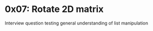 <h1>0x07: Rotate 2D matrix</h1>
<p>Interview question testing general understanding of list manipulation</p>